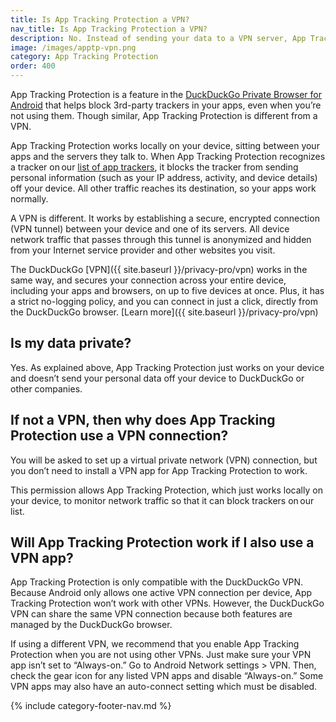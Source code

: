 ```yaml
---
title: Is App Tracking Protection a VPN?
nav_title: Is App Tracking Protection a VPN?
description: No. Instead of sending your data to a VPN server, App Tracking Protection works locally on your device, sitting between your apps and the servers they talk to.
image: /images/apptp-vpn.png
category: App Tracking Protection
order: 400
---
```


App Tracking Protection is a feature in the [DuckDuckGo Private Browser for Android](https://play.google.com/store/apps/details?id=com.duckduckgo.mobile.android) that helps block 3rd-party trackers in your apps, even when you’re not using them. Though similar, App Tracking Protection is different from a VPN.

App Tracking Protection works locally on your device, sitting between your apps and the servers they talk to. When App Tracking Protection recognizes a tracker on our [list of app trackers](https://github.com/duckduckgo/tracker-blocklists/blob/main/app/README.md), it blocks the tracker from sending personal information (such as your IP address, activity, and device details) off your device. All other traffic reaches its destination, so your apps work normally.

A VPN is different. It works by establishing a secure, encrypted connection (VPN tunnel) between your device and one of its servers. All device network traffic that passes through this tunnel is anonymized and hidden from your Internet service provider and other websites you visit.

The DuckDuckGo [VPN]({{ site.baseurl }}/privacy-pro/vpn) works in the same way, and secures your connection across your entire device, including your apps and browsers, on up to five devices at once. Plus, it has a strict no-logging policy, and you can connect in just a click, directly from the DuckDuckGo browser. [Learn more]({{ site.baseurl }}/privacy-pro/vpn)

## Is my data private?

Yes. As explained above, App Tracking Protection just works on your device and doesn’t send your personal data off your device to DuckDuckGo or other companies.

## If not a VPN, then why does App Tracking Protection use a VPN connection?

You will be asked to set up a virtual private network (VPN) connection, but you don’t need to install a VPN app for App Tracking Protection to work.

This permission allows App Tracking Protection, which just works locally on your device, to monitor network traffic so that it can block trackers on our list.

## Will App Tracking Protection work if I also use a VPN app?

App Tracking Protection is only compatible with the DuckDuckGo VPN. Because Android only allows one active VPN connection per device, App Tracking Protection won’t work with other VPNs. However, the DuckDuckGo VPN can share the same VPN connection because both features are managed by the DuckDuckGo browser.

If using a different VPN, we recommend that you enable App Tracking Protection when you are not using other VPNs. Just make sure your VPN app isn’t set to “Always-on.” Go to Android Network settings > VPN. Then, check the gear icon for any listed VPN apps and disable “Always-on.” Some VPN apps may also have an auto-connect setting which must be disabled.

{% include category-footer-nav.md %}
